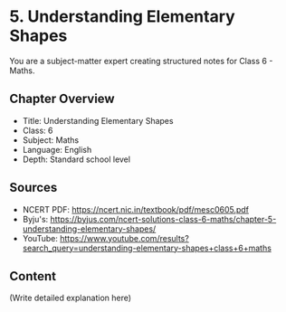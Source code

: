 # 5. Understanding Elementary Shapes

You are a subject-matter expert creating structured notes for Class 6 - Maths.

## Chapter Overview
- Title: Understanding Elementary Shapes
- Class: 6
- Subject: Maths
- Language: English
- Depth: Standard school level

## Sources
- NCERT PDF: https://ncert.nic.in/textbook/pdf/mesc0605.pdf
- Byju's: https://byjus.com/ncert-solutions-class-6-maths/chapter-5-understanding-elementary-shapes/
- YouTube: https://www.youtube.com/results?search_query=understanding-elementary-shapes+class+6+maths

## Content
(Write detailed explanation here)
